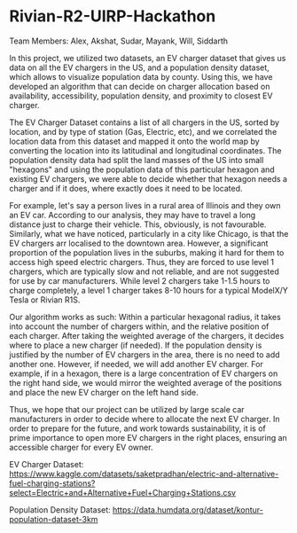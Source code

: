# Rivian-R2-UIRP-Hackathon

Team Members: Alex, Akshat, Sudar, Mayank, Will, Siddarth 

In this project, we utilized two datasets, an EV charger dataset that gives us data on all the EV chargers in the US, and a population density dataset, which allows to visualize population data by county. Using this, we have developed an algorithm that can decide on charger allocation based on availability, accessibility, population density, and proximity to closest EV charger.

The EV Charger Dataset contains a list of all chargers in the US, sorted by location, and by type of station (Gas, Electric, etc), and we correlated the location data from this dataset and mapped it onto the world map by converting the location into its latitudinal and longitudinal coordinates. The population density data had split the land masses of the US into small "hexagons" and using the population data of this particular hexagon and existing EV chargers, we were able to decide whether that hexagon needs a charger and if it does, where exactly does it need to be located.

For example, let's say a person lives in a rural area of Illinois and they own an EV car. According to our analysis, they may have to travel a long distance just to charge their vehicle. This, obviously, is not favourable. Similarly, what we have noticed, particularly in a city like Chicago, is that the EV chargers arr localised to the downtown area. However, a significant proportion of the population lives in the suburbs, making it hard for them to access high speed electric chargers. Thus, they are forced to use level 1 chargers, which are typically slow and not reliable, and are not suggested for use by car manufacturers. While level 2 chargers take 1-1.5 hours to charge completely, a level 1 charger takes 8-10 hours for a typical ModelX/Y Tesla or Rivian R1S.

Our algorithm works as such: Within a particular hexagonal radius, it takes into account the number of chargers within, and the relative position of each charger. After taking the weighted average of the chargers, it decides where to place a new charger (if needed). If the population density is justified by the number of EV chargers in the area, there is no need to add another one. However, if needed, we will add another EV charger. For example, if in a hexagon, there is a large concentration of EV chargers on the right hand side, we would mirror the weighted average of the positions and place the new EV charger on the left hand side.

Thus, we hope that our project can be utilized by large scale car manufacturers in order to decide where to allocate the next EV charger. In order to prepare for the future, and work towards sustainability, it is of prime importance to open more EV chargers in the right places, ensuring an accessible charger for every EV owner.

EV Charger Dataset: https://www.kaggle.com/datasets/saketpradhan/electric-and-alternative-fuel-charging-stations?select=Electric+and+Alternative+Fuel+Charging+Stations.csv

Population Density Dataset: https://data.humdata.org/dataset/kontur-population-dataset-3km
